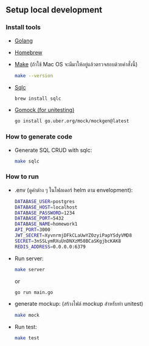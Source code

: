 ## Setup local development

### Install tools

- [Golang](https://golang.org/)

- [Homebrew](https://brew.sh/)

- [Make](https://makefiletutorial.com/) (ถ้าใช้ Mac OS จะมีมาให้อยู่แล้วตรวจสอบด้วยคำสั่งนี้)

	```bash
	make --version
	```

- [Sqlc](https://docs.sqlc.dev/en/stable/overview/install.html)

	```bash
	brew install sqlc
	```

- [Gomock (for unitesting)](https://github.com/uber-go/mock)

	``` bash
	go install go.uber.org/mock/mockgen@latest
	```

### How to generate code

- Generate SQL CRUD with sqlc:

	```bash
	make sqlc
	```


### How to run

- .env (ดูค่าต่าง ๆ ในโฟลเดอร์ helm ตาม envelopment):

	```bash
    DATABASE_USER=postgres
    DATABASE_HOST=localhost
    DATABASE_PASSWORD=1234
    DATABASE_PORT=5432
    DATABASE_NAME=homework1
    API_PORT=3000
    JWT_SECRET=XyvnrmjDFkCLaUwYZ0zyiPapYSdyVMD8
    SECRET=3nSSLymRXuUnDNXzM50BCaSKgjbcKAK8
    REDIS_ADDRESS=0.0.0.0:6379
	```

- Run server:
	```bash
	make server
	```
	or
	```bash
	go run main.go
	```
- generate mockup: (สร้างไฟล์ mockup สำหรับทำ unitest)
	```bash
	make mock
	```
- Run test:
	```bash
	make test
	```